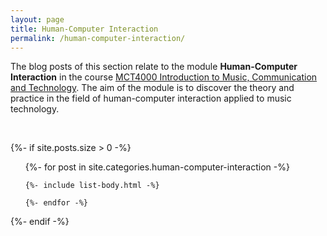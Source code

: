 ```yaml
---
layout: page
title: Human-Computer Interaction
permalink: /human-computer-interaction/
---
```


The blog posts of this section relate to the module **Human-Computer Interaction** in the course [MCT4000 Introduction to Music, Communication and Technology](https://www.ntnu.edu/studies/courses/MCT4000). The aim of the module is to discover the theory and practice in the field of human-computer interaction applied to music technology.

<br />

{%- if site.posts.size > 0 -%}

  <!-- <h2 class="post-list-heading">{{ page.list_title | default: "Posts" }}</h2> -->
  <ul class="post-list">
    {%- for post in site.categories.human-computer-interaction -%}

    {%- include list-body.html -%}

    {%- endfor -%}

  </ul>
  {%- endif -%}
